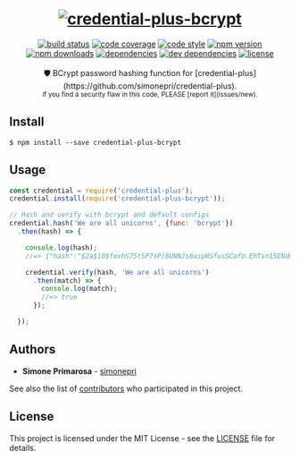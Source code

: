 <h1 align="center">
  <a href="https://github.com/simonepri/credential-plus"><img src="./media/credential-plus.png" alt="credential-plus-bcrypt" /></a>
</h1>
<div align="center">
  <a href="https://travis-ci.org/simonepri/credential-plus-bcrypt"> <img src="https://travis-ci.org/simonepri/credential-plus-bcrypt.svg?branch=master" alt="build status"></a>
  <a href="https://codecov.io/gh/simonepri/credential-plus-bcrypt"><img src="https://img.shields.io/codecov/c/github/simonepri/credential-plus-bcrypt/master.svg" alt="code coverage" /></a>
  <a href="https://github.com/sindresorhus/xo"><img src="https://img.shields.io/badge/code_style-XO-5ed9c7.svg" alt="code style" /></a>
  <a href="https://www.npmjs.com/package/credential-plus-bcrypt"><img src="https://img.shields.io/npm/v/credential-plus-bcrypt.svg" alt="npm version" /></a>
  <a href="https://www.npmjs.com/package/credential-plus-bcrypt"><img src="https://img.shields.io/npm/dm/credential-plus-bcrypt.svg" alt="npm downloads" /></a>
  <a href="https://david-dm.org/simonepri/credential-plus-bcrypt"><img src="https://david-dm.org/simonepri/credential-plus-bcrypt.svg" alt="dependencies" /></a>
  <a href="https://david-dm.org/simonepri/credential-plus-bcrypt#info=devDependencies"><img src="https://david-dm.org/simonepri/credential-plus-bcrypt/dev-status.svg" alt="dev dependencies" /></a>
  <a href="LICENSE"><img src="https://img.shields.io/github/license/simonepri/credential-plus-bcrypt.svg" alt="license" /></a>
</div>
<br />
<div align="center">
  🛡 BCrypt password hashing function for [credential-plus](https://github.com/simonepri/credential-plus).
</div>
<div align="center">
  <sub>
    If you find a security flaw in this code, PLEASE [report it](issues/new).
  </sub>
</div>

## Install

```
$ npm install --save credential-plus-bcrypt
```

## Usage
```js
const credential = require('credential-plus');
credential.install(require('credential-plus-bcrypt'));

// Hash and verify with bcrypt and default configs
credential.hash('We are all unicorns', {func: 'bcrypt'})
  .then(hash) => {

    console.log(hash);
    //=> {"hash":"$2a$10$fxxhS75tSP7sP/8UNNJs8uspHSfusSCafU.EhTsn15ENdm/9n3IQe","func":"bcrypt"}

    credential.verify(hash, 'We are all unicorns')
      .then(match) => {
        console.log(match);
        //=> true
      });

  });
```

## Authors
* **Simone Primarosa** - [simonepri](https://github.com/simonepri)

See also the list of [contributors](https://github.com/simonepri/credential-plus-bcrypt/contributors) who participated in this project.

## License
This project is licensed under the MIT License - see the [LICENSE](LICENSE) file for details.
